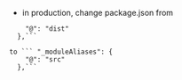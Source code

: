 - in production, change package.json from 
``` "_moduleAliases": {
    "@": "dist"
  },```

to ``` "_moduleAliases": {
    "@": "src"
  },```